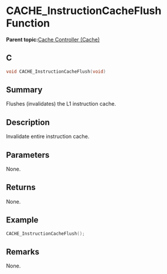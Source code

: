 # CACHE\_InstructionCacheFlush Function

**Parent topic:**[Cache Controller \(Cache\)](GUID-FA7730F3-DFC4-4DED-92DE-B53A0AF23AC6.md)

## C

```c
void CACHE_InstructionCacheFlush(void)
```

## Summary

Flushes \(invalidates\) the L1 instruction cache.

## Description

Invalidate entire instruction cache.

## Parameters

None.

## Returns

None.

## Example

```c
CACHE_InstructionCacheFlush();
```

## Remarks

None.

